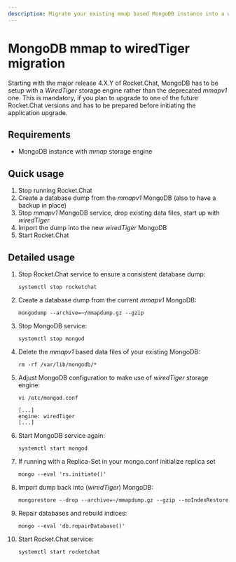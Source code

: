 ```yaml
---
description: Migrate your existing mmap based MongoDB instance into a wiredTiger manually.
---
```


# MongoDB mmap to wiredTiger migration

Starting with the major release 4.X.Y of Rocket.Chat, MongoDB has to be setup with a _WiredTiger_ storage engine rather than the deprecated _mmapv1_ one. This is mandatory, if you plan to upgrade to one of the future Rocket.Chat versions and has to be prepared before initiating the application upgrade.

## Requirements

* MongoDB instance with _mmap_ storage engine

## Quick usage

1. Stop running Rocket.Chat
2. Create a database dump from the _mmapv1_ MongoDB (also to have a backup in place)
3. Stop _mmapv1_ MongoDB service, drop existing data files, start up with _wiredTiger_
4. Import the dump into the new _wiredTiger_ MongoDB
5. Start Rocket.Chat

## Detailed usage

1.  Stop Rocket.Chat service to ensure a consistent database dump:

    ```
    systemctl stop rocketchat
    ```
2.  Create a database dump from the current _mmapv1_ MongoDB:

    ```
    mongodump --archive=~/mmapdump.gz --gzip
    ```
3.  Stop MongoDB service:

    ```
    systemctl stop mongod
    ```
4.  Delete the _mmapv1_ based data files of your existing MongoDB:

    ```
    rm -rf /var/lib/mongodb/*
    ```
5.  Adjust MongoDB configuration to make use of _wiredTiger_ storage engine:

    ```
    vi /etc/mongod.conf
    ```

    ```
    [...]
    engine: wiredTiger
    [...]
    ```
6.  Start MongoDB service again:

    ```
    systemctl start mongod
    ```
7.  If running with a Replica-Set in your mongo.conf initialize replica set

    ```
    mongo --eval 'rs.initiate()'
    ```
8.  Import dump back into (_wiredTiger_) MongoDB:

    ```
    mongorestore --drop --archive=~/mmapdump.gz --gzip --noIndexRestore
    ```
9.  Repair databases and rebuild indices:

    ```
    mongo --eval 'db.repairDatabase()'
    ```
10. Start Rocket.Chat service:

    ```
    systemctl start rocketchat
    ```

